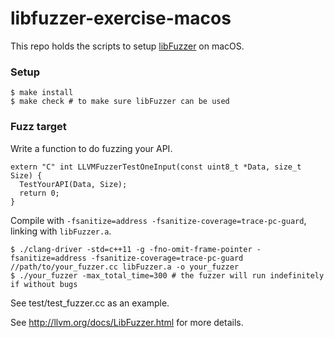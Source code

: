libfuzzer-exercise-macos
========================

This repo holds the scripts to setup
[libFuzzer](http://llvm.org/docs/LibFuzzer.html) on macOS.

### Setup

```
$ make install
$ make check # to make sure libFuzzer can be used
```

### Fuzz target

Write a function to do fuzzing your API.

```
extern "C" int LLVMFuzzerTestOneInput(const uint8_t *Data, size_t Size) {
  TestYourAPI(Data, Size);
  return 0;
}
```


Compile with `-fsanitize=address -fsanitize-coverage=trace-pc-guard`,
linking with `libFuzzer.a`.

```
$ ./clang-driver -std=c++11 -g -fno-omit-frame-pointer -fsanitize=address -fsanitize-coverage=trace-pc-guard //path/to/your_fuzzer.cc libFuzzer.a -o your_fuzzer
$ ./your_fuzzer -max_total_time=300 # the fuzzer will run indefinitely if without bugs
```

See test/test_fuzzer.cc as an example.


See <http://llvm.org/docs/LibFuzzer.html> for more details.
